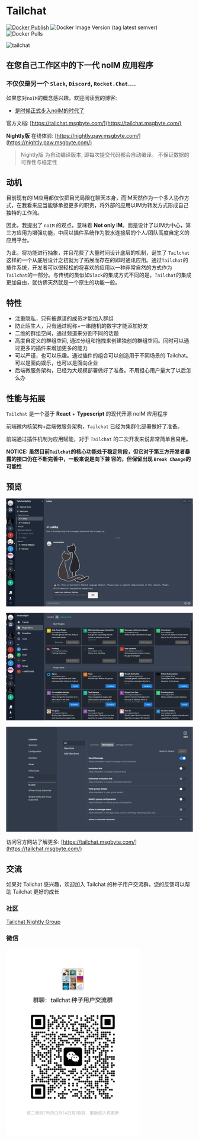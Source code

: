 # Tailchat

[![Docker Publish](https://github.com/msgbyte/tailchat/actions/workflows/docker-publish.yml/badge.svg)](https://github.com/msgbyte/tailchat/actions/workflows/docker-publish.yml)
![Docker Image Version (tag latest semver)](https://img.shields.io/docker/v/moonrailgun/tailchat/latest)
![Docker Pulls](https://img.shields.io/docker/pulls/moonrailgun/tailchat)

![tailchat](https://socialify.git.ci/msgbyte/tailchat/image?description=1&font=Inter&forks=1&issues=1&language=1&logo=https%3A%2F%2Favatars.githubusercontent.com%2Fu%2F86033898%3Fs%3D200%26v%3D4&name=1&owner=1&pattern=Circuit%20Board&stargazers=1&theme=Light)


## 在您自己工作区中的下一代 noIM 应用程序

### 不仅仅是另一个 `Slack`, `Discord`, `Rocket.Chat`....

如果您对`noIM`的概念感兴趣，欢迎阅读我的博客: 
- [是时候正式步入noIM的时代了](https://tailchat.msgbyte.com/zh-Hans/blog/2023/03/01/the-era-of-noIM)

官方文档: [https://tailchat.msgbyte.com/](https://tailchat.msgbyte.com/)
 
**Nightly版** 在线体验: [https://nightly.paw.msgbyte.com/](https://nightly.paw.msgbyte.com/)
 
> Nightly版 为自动编译版本, 即每次提交代码都会自动编译。
> 不保证数据的可靠性与稳定性 

## 动机

目前现有的IM应用都仅仅把目光局限在聊天本身，而IM天然作为一个多人协作方式，在我看来应当能够承担更多的职责，将外部的应用以IM为转发方式形成自己独特的工作流。

因此，我提出了 `noIM` 的观点，意味着 **Not only IM**。而是设计了以IM为中心，第三方应用为增强功能，中间以插件系统作为胶水连接层的个人/团队高度自定义的应用平台。

为此，将功能进行抽象，并且花费了大量时间设计底层的机制，诞生了 `Tailchat` 这样的一个从底层设计之初就为了拓展而存在的即时通讯应用。通过`Tailchat`的插件系统，开发者可以很轻松的将喜欢的应用以一种非常自然的方式作为`Tailchat`的一部分。与传统的类似如`Slack`的集成方式不同的是，`Tailchat`的集成更加自由，就仿佛天然就是一个原生的功能一般。

## 特性
 
- 注重隐私，只有被邀请的成员才能加入群组
- 防止陌生人，只有通过昵称+一串随机的数字才能添加好友
- 二维的群组空间，通过频道来分割不同的话题
- 高度自定义的群组空间, 通过分组和拖拽来创建独创的群组空间。同时可以通过更多的插件来增加更多的能力
- 可以严谨，也可以乐趣。通过插件的组合可以创造用于不同场景的 Tailchat。可以是面向娱乐，也可以是面向企业
- 后端微服务架构，已经为大规模部署做好了准备。不用担心用户量大了以后怎么办

## 性能与拓展

`Tailchat` 是一个基于 **React** + **Typescript** 的现代开源 noIM 应用程序

前端微内核架构+后端微服务架构，`Tailchat` 已经为集群化部署做好了准备。
 
前端通过插件机制为应用赋能，对于 `Tailchat` 的二次开发来说非常简单且易用。

**NOTICE: 虽然目前`Tailchat`的核心功能处于稳定阶段，但它对于第三方开发者暴露的接口仍在不断完善中，一般来说是向下兼
容的，但保留出现 `Break Change`的可能性**

## 预览

![](./website/static/img/intro/hello.png)

![](./website/static/img/intro/plugins.png)

![](./website/static/img/intro/roles.png)

访问官方网站了解更多: [https://tailchat.msgbyte.com/](https://tailchat.msgbyte.com/)

## 交流

如果对 Tailchat 感兴趣，欢迎加入 Tailchat 的种子用户交流群，您的反馈可以帮助 Tailchat 更好的成长

### 社区

[Tailchat Nightly Group](https://nightly.paw.msgbyte.com/invite/8Jfm1dWb)

### 微信

<img width="360" src="./website/static/img/wechat.jpg" />
